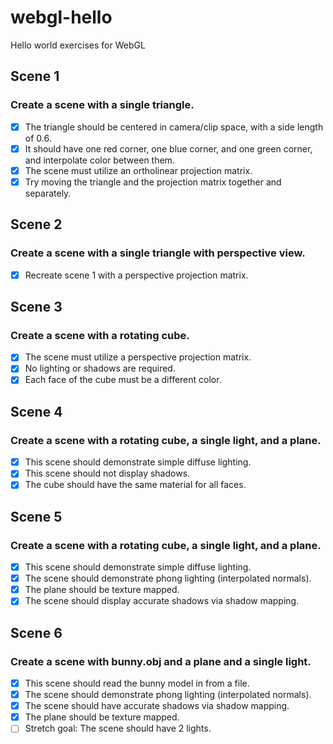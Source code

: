 # webgl-hello
Hello world exercises for WebGL

## Scene 1
### Create a scene with a single triangle.
- [x] The triangle should be centered in camera/clip space, with a side length of 0.6.
- [x] It should have one red corner, one blue corner, and one green corner, and interpolate color between them.
- [x] The scene must utilize an ortholinear projection matrix.
- [x] Try moving the triangle and the projection matrix together and separately.

## Scene 2
### Create a scene with a single triangle with perspective view.
- [x] Recreate scene 1 with a perspective projection matrix.

## Scene 3
### Create a scene with a rotating cube.
- [x] The scene must utilize a perspective projection matrix.
- [x] No lighting or shadows are required.
- [x] Each face of the cube must be a different color.

## Scene 4
### Create a scene with a rotating cube, a single light, and a plane.
- [x] This scene should demonstrate simple diffuse lighting.
- [x] This scene should not display shadows.
- [x] The cube should have the same material for all faces.

## Scene 5
### Create a scene with a rotating cube, a single light, and a plane.
- [x] This scene should demonstrate simple diffuse lighting.
- [x] The scene should demonstrate phong lighting (interpolated normals).
- [x] The plane should be texture mapped.
- [x] The scene should display accurate shadows via shadow mapping.

## Scene 6
### Create a scene with bunny.obj and a plane and a single light.
- [x] This scene should read the bunny model in from a file.
- [x] The scene should demonstrate phong lighting (interpolated normals).
- [x] The scene should have accurate shadows via shadow mapping.
- [x] The plane should be texture mapped.
- [ ] Stretch goal: The scene should have 2 lights.
